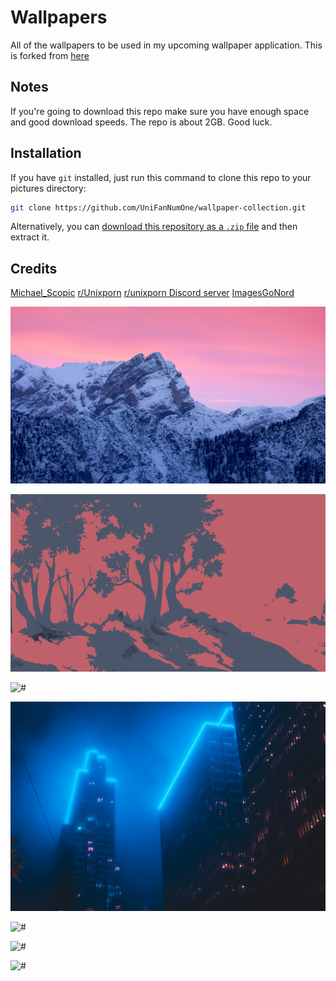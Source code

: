 # Wallpapers

All of the wallpapers to be used in my upcoming wallpaper application. This is forked from [here](https://github.com/michaelScopic/Wallpapers)

## Notes

If you're going to download this repo make sure you have enough space and good download speeds. The repo is about 2GB. Good luck.

## Installation

If you have `git` installed, just run this command to clone this repo to your pictures directory:
```sh
git clone https://github.com/UniFanNumOne/wallpaper-collection.git
```

Alternatively, you can [download this repository as a `.zip` file](https://github.com/UniFanNumOne/wallpaper-collection/archive/refs/heads/main.zip) and then extract it.

## Credits

[Michael_Scopic](https://github.com/michaelScopic/Wallpapers)
[r/Unixporn](https://www.reddit.com/r/unixporn/)
[r/unixporn Discord server](https://discord.gg/unixporn)
[ImagesGoNord](https://github.com/Schroedinger-Hat/ImageGoNord-Web)

<p><img src="https://github.com/UniFanNumOne/wallpaper-collection/blob/main/landscapes/marek-piwnicki-qxaFZWRKOSQ-unsplash.jpg?raw=true" alt="#" style=";"><p>

<p><img src="https://github.com/UniFanNumOne/wallpaper-collection/blob/main/nord/ImageGoNord30.png?raw=true" alt="#" style=";"><p>

<p><img src="https://github.com/UniFanNumOne/wallpaper-collection/blob/main/animated/alley.gif?raw=true" alt="#" style=";"><p>

<p><img src="https://github.com/UniFanNumOne/wallpaper-collection/blob/main/cityscapes/john-moeses-bauan-qJJY-UUW8-o-unsplash.jpg?raw=true" alt="#" style=";"><p>

<p><img src="https://github.com/UniFanNumOne/wallpaper-collection/blob/main/anime/BocchiWall.png?raw=true" alt="#" style=";"><p>
  
<p><img src="https://github.com/UniFanNumOne/wallpaper-collection/blob/main/decay/city-scape.png?raw=true" alt="#" style=";"><p>

<p><img src="https://github.com/UniFanNumOne/wallpaper-collection/blob/main/space/0201.jpg?raw=true" alt="#" style=";"><p>
